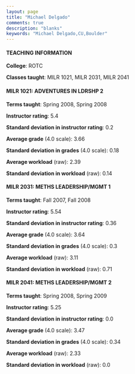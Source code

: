 ```yaml
---
layout: page
title: "Michael Delgado" 
comments: true
description: "blanks"
keywords: "Michael Delgado,CU,Boulder"
---
```

<head>
<script src="https://ajax.googleapis.com/ajax/libs/jquery/2.1.3/jquery.min.js"></script>
<script src="https://dl.dropboxusercontent.com/s/pc42nxpaw1ea4o9/highcharts.js?dl=0"></script>
<!-- <script src="../assets/js/highcharts.js"></script> -->
<style type="text/css">@font-face {
	font-family: "Bebas Neue";
	src: url(https://www.filehosting.org/file/details/544349/BebasNeue Regular.otf) format("opentype");
	}
	h1.Bebas { 
		font-family: "Bebas Neue", Verdana, Tahoma;
	}
</style>
</head>
	   
#### TEACHING INFORMATION

**College**: ROTC

**Classes taught**: MILR 1021, MILR 2031, MILR 2041

#### MILR 1021: ADVENTURES IN LDRSHP 2

**Terms taught**: Spring 2008, Spring 2008

**Instructor rating**: 5.4

**Standard deviation in instructor rating**: 0.2

**Average grade** (4.0 scale): 3.66

**Standard deviation in grades** (4.0 scale): 0.18

**Average workload** (raw): 2.39

**Standard deviation in workload** (raw): 0.14

#### MILR 2031: METHS LEADERSHIP/MGMT 1

**Terms taught**: Fall 2007, Fall 2008

**Instructor rating**: 5.54

**Standard deviation in instructor rating**: 0.36

**Average grade** (4.0 scale): 3.64

**Standard deviation in grades** (4.0 scale): 0.3

**Average workload** (raw): 3.11

**Standard deviation in workload** (raw): 0.71

#### MILR 2041: METHS LEADERSHIP/MGMT 2

**Terms taught**: Spring 2008, Spring 2009

**Instructor rating**: 5.25

**Standard deviation in instructor rating**: 0.0

**Average grade** (4.0 scale): 3.47

**Standard deviation in grades** (4.0 scale): 0.34

**Average workload** (raw): 2.33

**Standard deviation in workload** (raw): 0.0

